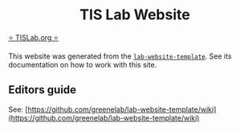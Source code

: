 <h1 align="center">TIS Lab Website</h1>

[⭐ TISLab.org ⭐](https://tislab.org/)

This website was generated from the [`lab-website-template`](https://github.com/greenelab/lab-website-template).
See its documentation on how to work with this site.

## Editors guide

See: [https://github.com/greenelab/lab-website-template/wiki](https://github.com/greenelab/lab-website-template/wiki)

